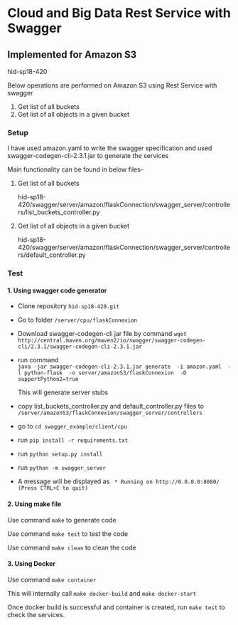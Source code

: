 # Cloud and Big Data Rest Service with Swagger

## Implemented for Amazon S3

hid-sp18-420

Below operations are performed on Amazon S3 using Rest Service with swagger
1. Get list of all buckets
2. Get list of all objects in a given bucket

### Setup
I have used amazon.yaml to write the swagger specification and used swagger-codegen-cli-2.3.1.jar to generate the services

Main functionality can be found in below files-
1. Get list of all buckets

    hid-sp18-420/swagger/server/amazon/flaskConnection/swagger_server/controllers/list_buckets_controller.py

2. Get list of all objects in a given bucket

    hid-sp18-420/swagger/server/amazon/flaskConnection/swagger_server/controllers/default_controller.py

### Test

#### 1. Using swagger code generator

* Clone repository ``hid-sp18-420.git``
* Go to folder ``/server/cpu/flaskConnexion``
* Download swagger-codegen-cli jar file by command
	``wget http://central.maven.org/maven2/io/swagger/swagger-codegen-cli/2.3.1/swagger-codegen-cli-2.3.1.jar
``
* run command 	
``java -jar swagger-codegen-cli-2.3.1.jar generate  -i amazon.yaml  -l python-flask  -o server/amazonS3/flaskConnexion  -D supportPython2=true ``
	
	 This will generate server stubs
* copy list_buckets_controller.py and default_controller.py files to ``/server/amazonS3/flaskConnexion/swagger_server/controllers``
* go to ``cd swagger_example/client/cpu``
* run ``pip install -r requirements.txt``
* run ``python setup.py install``
* run ``python -m swagger_server``
* A message will be displayed as
	`` * Running on http://0.0.0.0:8080/ (Press CTRL+C to quit)``


#### 2. Using make file

Use command ``make`` to generate code 

Use command ``make test`` to test the code

Use command ``make clean`` to clean the code

#### 3. Using Docker

Use command ``make container``

This will internally call ``make docker-build`` and ``make docker-start``

Once docker build is successful and container is created, run ``make test`` to check the services.
 

